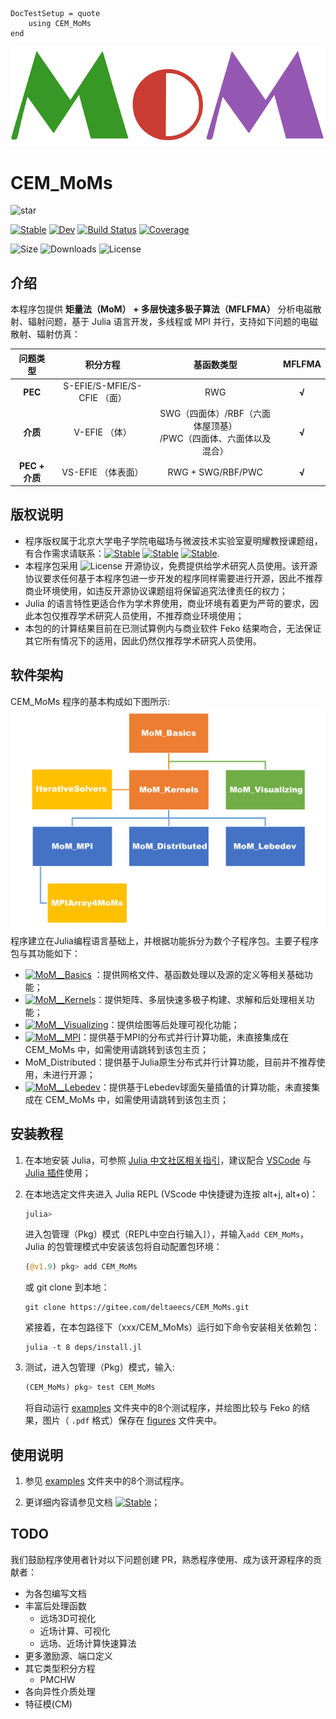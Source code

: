 ```@meta
DocTestSetup = quote
    using CEM_MoMs
end
```

![MoM](./assets/logo.png)
# CEM_MoMs

![star](https://img.shields.io/github/stars/deltaeecs/CEM_MoMs.jl?style=social)

[![Stable](https://img.shields.io/badge/docs-stable-blue.svg)](https://deltaeecs.github.io/CEM_MoMs.jl/)
[![Dev](https://img.shields.io/badge/docs-dev-blue.svg)](https://deltaeecs.github.io/CEM_MoMs.jl/dev/)
[![Build Status](https://github.com/deltaeecs/CEM_MoMs.jl/actions/workflows/CI.yml/badge.svg?branch=master)](https://github.com/deltaeecs/CEM_MoMs.jl/actions/workflows/CI.yml?query=branch%3Amaster)
[![Coverage](https://codecov.io/gh/deltaeecs/CEM_MoMs.jl/branch/master/graph/badge.svg)](https://codecov.io/gh/deltaeecs/CEM_MoMs.jl)

![Size](https://img.shields.io/github/repo-size/deltaeecs/CEM_MoMs.jl)
![Downloads](https://img.shields.io/github/downloads/deltaeecs/CEM_MoMs.jl/total)
![License](https://img.shields.io/github/license/deltaeecs/CEM_MoMs.jl)

## 介绍

本程序包提供 **矩量法（MoM） + 多层快速多极子算法（MFLFMA）** 分析电磁散射、辐射问题，基于 Julia 语言开发，多线程或 MPI 并行，支持如下问题的电磁散射、辐射仿真：

| 问题类型 | 积分方程 | 基函数类型 | MFLFMA |
| :----:  |  :----: |  :----:   | :----: |
| **PEC** | S-EFIE/S-MFIE/S-CFIE （面） | RWG | **√** |
| **介质** | V-EFIE （体） | SWG（四面体）/RBF（六面体屋顶基）<br>/PWC（四面体、六面体以及混合） | **√** |
| **PEC + 介质** | VS-EFIE （体表面） | RWG + SWG/RBF/PWC | **√** |

## 版权说明

* 程序版权属于北京大学电子学院电磁场与微波技术实验室夏明耀教授课题组，有合作需求请联系：[![Stable](https://img.shields.io/badge/夏明耀教授-myxia@pku.edu.cn-blue.svg)](myxia@pku.edu.cn) [![Stable](https://img.shields.io/badge/贺晓阳-1801111302@pku.edu.cn-blue.svg)](1801111302@pku.edu.cn) [![Stable](https://img.shields.io/badge/张文炜-2201111526@stu.pku.edu.cn-blue.svg)](2201111526@pku.edu.cn).
* 本程序包采用 ![License](https://img.shields.io/github/license/deltaeecs/CEM_MoMs.jl) 开源协议，免费提供给学术研究人员使用。该开源协议要求任何基于本程序包进一步开发的程序同样需要进行开源，因此不推荐商业环境使用，如违反开源协议课题组将保留追究法律责任的权力；
* Julia 的语言特性更适合作为学术界使用，商业环境有着更为严苛的要求，因此本包仅推荐学术研究人员使用，不推荐商业环境使用；
* 本包的的计算结果目前在已测试算例内与商业软件 Feko 结果吻合，无法保证其它所有情况下的适用，因此仍然仅推荐学术研究人员使用。

## 软件架构

CEM_MoMs 程序的基本构成如下图所示:![CEM_MoMs 包结构](deps/MoM_packages_relationship.png)
程序建立在Julia编程语言基础上，并根据功能拆分为数个子程序包。主要子程序包与其功能如下：

* [![MoM__Basics](https://img.shields.io/badge/MoM__Basics-orange.svg)](https://github.com/deltaeecs/MoM_Basics.jl) ：提供网格文件、基函数处理以及源的定义等相关基础功能；
* [![MoM__Kernels](https://img.shields.io/badge/MoM__Kernels-orange.svg)](https://github.com/deltaeecs/MoM_Kernels.jl)：提供矩阵、多层快速多极子构建、求解和后处理相关功能；
* [![MoM__Visualizing](https://img.shields.io/badge/MoM__Visualizing-green.svg)](https://github.com/deltaeecs/MoM_Visualizing.jl)：提供绘图等后处理可视化功能；
* [![MoM__MPI](https://img.shields.io/badge/MoM__MPI-blue.svg)](https://github.com/deltaeecs/MoM_MPI.jl)：提供基于MPI的分布式并行计算功能，未直接集成在 CEM_MoMs 中，如需使用请跳转到该包主页；
* MoM_Distributed：提供基于Julia原生分布式并行计算功能，目前并不推荐使用，未进行开源；
* [![MoM__Lebedev](https://img.shields.io/badge/MoM__Lebedev-blue.svg)](https://github.com/deltaeecs/MoM_Lebedev.jl)：提供基于Lebedev球面矢量插值的计算功能，未直接集成在 CEM_MoMs 中，如需使用请跳转到该包主页；

## 安装教程

1. 在本地安装 Julia，可参照 [Julia 中文社区相关指引](https://discourse.juliacn.com/t/topic/159)，建议配合 [VSCode](https://code.visualstudio.com/) 与 [Julia 插件](https://marketplace.visualstudio.com/items?itemName=julialang.language-julia)使用；

2. 在本地选定文件夹进入 Julia REPL (VScode 中快捷键为连按 alt+j, alt+o)：

    ```julia
    julia> 
    ```

    进入包管理（Pkg）模式（REPL中空白行输入`]`），并输入`add CEM_MoMs`，Julia 的包管理模式中安装该包将自动配置包环境：

    ```julia
    (@v1.9) pkg> add CEM_MoMs
    ```

    或 git clone 到本地：

    ```powwershell
    git clone https://gitee.com/deltaeecs/CEM_MoMs.git
    ```

    紧接着，在本包路径下（xxx/CEM_MoMs）运行如下命令安装相关依赖包：

    ```powwershell
    julia -t 8 deps/install.jl
    ```

3. 测试，进入包管理（Pkg）模式，输入:

    ```julia
    (CEM_MoMs) pkg> test CEM_MoMs
    ```

    将自动运行 [examples](./examples/) 文件夹中的8个测试程序，并绘图比较与 Feko 的结果，图片（ `.pdf` 格式）保存在 [figures](./figures/) 文件夹中。

## 使用说明

1. 参见 [examples](./examples/) 文件夹中的8个测试程序。

2. 更详细内容请参见文档 [![Stable](https://img.shields.io/badge/docs-stable-blue.svg)](https://deltaeecs.github.io/CEM_MoMs.jl/)；

## TODO

我们鼓励程序使用者针对以下问题创建 PR，熟悉程序使用、成为该开源程序的贡献者：

* 为各包编写文档
* 丰富后处理函数
  * 远场3D可视化
  * 近场计算、可视化
  * 远场、近场计算快速算法
* 更多激励源、端口定义
* 其它类型积分方程
  * PMCHW
* 各向异性介质处理
* 特征模(CM)
